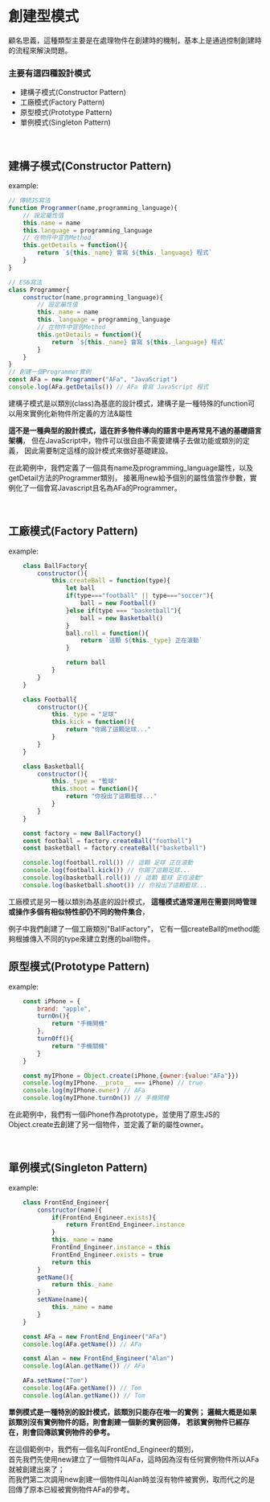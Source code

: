 # 創建型模式
顧名思義，這種類型主要是在處理物件在創建時的機制，基本上是通過控制創建時的流程來解決問題。

### 主要有這四種設計模式
* 建構子模式(Constructor Pattern)
* 工廠模式(Factory Pattern)
* 原型模式(Prototype Pattern)
* 單例模式(Singleton Pattern)
  
<br/>

## 建構子模式(Constructor Pattern)
example:
```js
// 傳統JS寫法
function Programmer(name,programming_language){
    // 設定屬性值
    this.name = name
    this.language = programming_language
    // 在物件中宣告Method
    this.getDetails = function(){
        return `${this._name} 會寫 ${this._language} 程式`
    }
}

// ES6寫法
class Programmer{
    constructor(name,programming_language){
        // 設定屬性值
        this._name = name
        this._language = programming_language
        // 在物件中宣告Method
        this.getDetails = function(){
            return `${this._name} 會寫 ${this._language} 程式`
        }
    }
} 
// 創建一個Programmer實例
const AFa = new Programmer("AFa", "JavaScript")
console.log(AFa.getDetails()) // AFa 會寫 JavaScript 程式
```
建構子模式是以類別(class)為基底的設計模式，建構子是一種特殊的function可以用來實例化新物件所定義的方法&屬性

**這不是一種典型的設計模式，這在許多物件導向的語言中是再常見不過的基礎語言架構**，
但在JavaScript中，物件可以很自由不需要建構子去做功能或類別的定義，
因此需要制定這樣的設計模式來做好基礎建設。

在此範例中，我們定義了一個具有name及programming_language屬性，以及getDetail方法的Programmer類別，
接著用new給予個別的屬性值當作參數，實例化了一個會寫Javascript且名為AFa的Programmer。
  
  
<br/>

## 工廠模式(Factory Pattern)
example:
```js
    class BallFactory{
        constructor(){
            this.createBall = function(type){
                let ball
                if(type==="football" || type==="soccer"){
                    ball = new Football()
                }else if(type === "basketball"){
                    ball = new Basketball()
                }
                ball.roll = function(){
                    return `這顆 ${this._type} 正在滾動`
                }

                return ball
            }
        }
    }

    class Football{
        constructor(){
            this._type = "足球"
            this.kick = function(){
                return "你踢了這顆足球..."
            }
        }
    }

    class Basketball{
        constructor(){
            this._type = "籃球"
            this.shoot = function(){
                return "你投出了這顆籃球..."
            }
        }
    }

    const factory = new BallFactory()
    const football = factory.createBall("football")
    const basketball = factory.createBall("basketball")

    console.log(football.roll()) // 這顆 足球 正在滾動
    console.log(football.kick()) // 你踢了這顆足球...
    console.log(basketball.roll()) // 這顆 籃球 正在滾動"
    console.log(basketball.shoot()) // 你投出了這顆籃球...
```
工廠模式是另一種以類別為基底的設計模式，
**這種模式通常運用在需要同時管理或操作多個有相似特性卻仍不同的物件集合**，

例子中我們創建了一個工廠類別"BallFactory"，
它有一個createBall的method能夠根據傳入不同的type來建立對應的ball物件。



## 原型模式(Prototype Pattern)
example:
```js
    const iPhone = {
        brand: "apple",
        turnOn(){
            return "手機開機"
        },
        turnOff(){
            return "手機關機"
        }
    }

    const myIPhone = Object.create(iPhone,{owner:{value:"AFa"}})
    console.log(myIPhone.__proto__ === iPhone) // true
    console.log(myIPhone.owner) // AFa
    console.log(myIPhone.turnOn()) // 手機開機
```
在此範例中，我們有一個iPhone作為prototype，並使用了原生JS的Object.create去創建了另一個物件，並定義了新的屬性owner。

<br/>

## 單例模式(Singleton Pattern)
example:
```js
    class FrontEnd_Engineer{
        constructor(name){
            if(FrontEnd_Engineer.exists){
                return FrontEnd_Engineer.instance
            }
            this._name = name
            FrontEnd_Engineer.instance = this
            FrontEnd_Engineer.exists = true
            return this
        }
        getName(){
            return this._name
        }
        setName(name){
            this._name = name
        }
    }

    const AFa = new FrontEnd_Engineer("AFa")
    console.log(AFa.getName()) // AFa

    const Alan = new FrontEnd_Engineer("Alan")
    console.log(Alan.getName()) // AFa

    AFa.setName("Tom")
    console.log(AFa.getName()) // Tom
    console.log(Alan.getName()) // Tom
```
**單例模式是一種特別的設計模式，該類別只能存在唯一的實例；**
**邏輯大概是如果該類別沒有實例物件的話，則會創建一個新的實例回傳，**
**若該實例物件已經存在，則會回傳該實例物件的參考。**

在這個範例中，我們有一個名叫FrontEnd_Engineer的類別，  
首先我們先使用new建立了一個物件叫AFa，這時因為沒有任何實例物件所以AFa就被創建出來了；  
而我們第二次調用new創建一個物件叫Alan時並沒有物件被實例，取而代之的是回傳了原本已經被實例物件AFa的參考。  